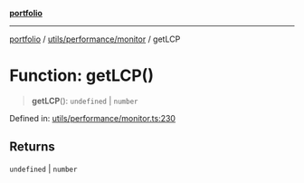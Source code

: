 [**portfolio**](../../../../README.md)

***

[portfolio](../../../../modules.md) / [utils/performance/monitor](../README.md) / getLCP

# Function: getLCP()

> **getLCP**(): `undefined` \| `number`

Defined in: [utils/performance/monitor.ts:230](https://github.com/tnorlund/Portfolio/blob/0c1ec22948cc2180aa46f165411bb581e3d72c8d/portfolio/utils/performance/monitor.ts#L230)

## Returns

`undefined` \| `number`
